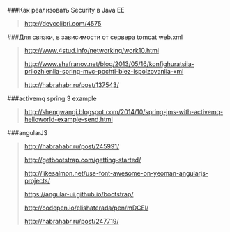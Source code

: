 
###Как реализовать Security в Java EE

> http://devcolibri.com/4575


###Для связки, в зависимости от сервера tomcat web.xml

> http://www.4stud.info/networking/work10.html
>
> http://www.shafranov.net/blog/2013/05/16/konfighuratsiia-prilozhieniia-spring-mvc-pochti-biez-ispolzovaniia-xml
>
> http://habrahabr.ru/post/137543/


###activemq spring 3 example

> http://shengwangi.blogspot.com/2014/10/spring-jms-with-activemq-helloworld-example-send.html


###angularJS

> http://habrahabr.ru/post/245991/
>
> http://getbootstrap.com/getting-started/
>
> http://likesalmon.net/use-font-awesome-on-yeoman-angularjs-projects/
>
> https://angular-ui.github.io/bootstrap/
>
> http://codepen.io/elishaterada/pen/mDCEl/
>
> http://habrahabr.ru/post/247719/
